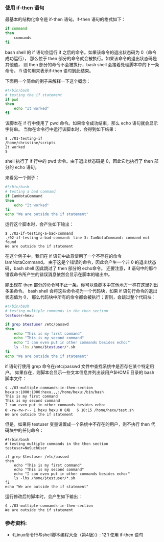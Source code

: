 ### 使用 if-then 语句

最基本的结构化命令是 if-then 语句。if-then 语句的格式如下：

```bash
if command
then
    commands
fi
```

bash shell 的 if 语句会运行 if 之后的命令。如果该命令的退出状态码为 0（命令成功运行），
那么位于 then 部分的命令就会被执行。如果该命令的退出状态码是其他值，
则 then 部分的命令不会被执行，bash shell 会接着处理脚本中的下一条命令。
fi 语句用来表示if-then 语句到此结束。

下面用一个简单的例子来解释一下这个概念：

```bash
#!/bin/bash
# testing the if statement
if pwd
then
	echo "It worked"
fi
```

该脚本在 if 行中使用了 pwd 命令。如果命令成功结束，那么 echo 语句就会显示字符串。
当你在命令行中运行该脚本时，会得到如下结果：

```
$ ./01-testing-if
/home/christine/scripts
It worked
$
```

shell 执行了 if 行中的 pwd 命令。由于退出状态码是 0，因此它也执行了 then 部分的 echo 语句。

来看另一个例子：

```bash
#!/bin/bash
# testing a bad command
if IamNotaCommand
then
	echo "It worked"
fi
echo "We are outside the if statement"
```

运行这个脚本时，会产生如下输出：

```
$ ./02-if-testing-a-bad-command
./02-if-testing-a-bad-command: line 3: IamNotaCommand: command not found
We are outside the if statement
```

在这个例子中，我们在 if 语句中故意使用了一个不存在的命令 IamNotaCommand。
由于这是个错误的命令，因此会产生一个非 0 的退出状态码，bash shell 因此跳过了 then 部分的 echo命令。
还要注意，if 语句中的那个错误命令所产生的错误消息依然会显示在脚本的输出中。

能出现在 then 部分的命令可不止一条。你可以像脚本中其他地方一样在这里列出多条命令。
bash shell 会将这些命令视为一个代码块，如果 if 语句行命令的退出状态值为 0，
那么代码块中所有的命令都会被执行；否则，会跳过整个代码块：

```bash
#!/bin/bash
# testing multiple commands in the then section
testuser=hexu

if grep $testuser /etc/passwd
then
	echo "This is my first command"
	echo "This is my second command"
	echo "I can even put in other commands besides echo:"
	ls -lhs /home/$testuser/*.sh
fi
echo "We are outside the if statement"
```

if 语句行使用 grep 命令在/etc/passwd 文件中查找系统中是否存在某个特定用户。
如果存在，则脚本会显示一些文本信息并列出该用户$HOME 目录的 bash 脚本文件：

```
$ ./03-multiple-commands-in-then-section
hexu:x:1000:1000:hexu,,,:/home/hexu:/bin/bash
This is my first command
This is my second command
I can even put in other commands besides echo:
0 -rw-rw-r-- 1 hexu hexu 0 8月   6 10:15 /home/hexu/test.sh
We are outside the if statement
```

但是，如果将 testuser 变量设置成一个系统中不存在的用户，则不执行 then 代码块中的任何命令：

```
#!/bin/bash
# testing multiple commands in the then section
testuser=NoSuchUser

if grep $testuser /etc/passwd
then
	echo "This is my first command"
	echo "This is my second command"
	echo "I can even put in other commands besides echo:"
	ls -lhs /home/$testuser/*.sh
fi
echo "We are outside the if statement"
```

运行修改后的脚本时，会产生如下输出：

```
$ ./03-multiple-commands-in-then-section
We are outside the if statement
```


### 参考资料:
- 《Linux命令行与shell脚本编程大全（第4版）》: 12.1 使用 if-then 语句

